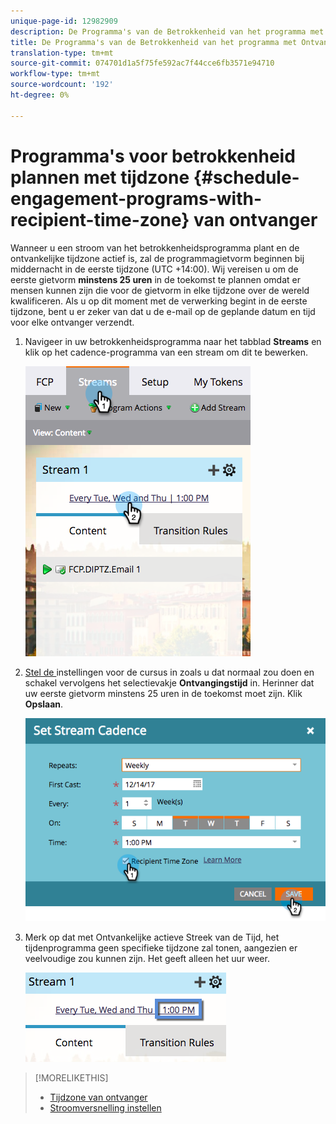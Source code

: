 ```yaml
---
unique-page-id: 12982909
description: De Programma's van de Betrokkenheid van het programma met Ontvangerstijd - Marketo DOS - de Documentatie van het Product
title: De Programma's van de Betrokkenheid van het programma met Ontvankelijke Tijdzone
translation-type: tm+mt
source-git-commit: 074701d1a5f75fe592ac7f44cce6fb3571e94710
workflow-type: tm+mt
source-wordcount: '192'
ht-degree: 0%

---
```



# Programma&#39;s voor betrokkenheid plannen met tijdzone {#schedule-engagement-programs-with-recipient-time-zone} van ontvanger

Wanneer u een stroom van het betrokkenheidsprogramma plant en de ontvankelijke tijdzone actief is, zal de programmagietvorm beginnen bij middernacht in de eerste tijdzone (UTC +14:00). Wij vereisen u om de eerste gietvorm **minstens 25 uren** in de toekomst te plannen omdat er mensen kunnen zijn die voor de gietvorm in elke tijdzone over de wereld kwalificeren. Als u op dit moment met de verwerking begint in de eerste tijdzone, bent u er zeker van dat u de e-mail op de geplande datum en tijd voor elke ontvanger verzendt.

1. Navigeer in uw betrokkenheidsprogramma naar het tabblad **Streams** en klik op het cadence-programma van een stream om dit te bewerken.

   ![](assets/image2017-12-5-13-3a36-3a21.png)

1. [Stel de ](/help/marketo/product-docs/email-marketing/drip-nurturing/engagement-program-streams/set-stream-cadence.md) instellingen voor de cursus in zoals u dat normaal zou doen en schakel vervolgens het selectievakje  **Ontvangingstijd** in. Herinner dat uw eerste gietvorm minstens 25 uren in de toekomst moet zijn. Klik **Opslaan**.

   ![](assets/image2017-12-5-13-3a50-3a32.png)

1. Merk op dat met Ontvankelijke actieve Streek van de Tijd, het tijdenprogramma geen specifieke tijdzone zal tonen, aangezien er veelvoudige zou kunnen zijn. Het geeft alleen het uur weer.

   ![](assets/image2017-12-5-13-3a56-3a21.png)

>[!MORELIKETHIS]
>
>* [Tijdzone van ontvanger](/help/marketo/product-docs/email-marketing/email-programs/email-program-actions/scheduling-with-recipient-time-zone/understanding-recipient-time-zone.md)
>* [Stroomversnelling instellen](/help/marketo/product-docs/email-marketing/drip-nurturing/engagement-program-streams/set-stream-cadence.md)

